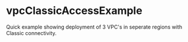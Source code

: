 # vpcClassicAccessExample

Quick example showing deployment of 3 VPC's in seperate regions with Classic connectivity.
